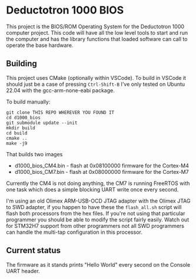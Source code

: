 # Deductotron 1000 BIOS

This project is the BIOS/ROM Operating System for the Deductotron 1000 computer project.  This code will have all the low level tools to start and run the computer and has the library functions that loaded software can call to operate the base hardware.

## Building

This project uses CMake (optionally within VSCode).  To build in VSCode it should just be a case of pressing `Ctrl-Shift-B` I've only tested on Ubuntu 22.04 with the gcc-arm-none-eabi package.

To build manually:

    git clone THIS REPO WHEREVER YOU FOUND IT
    cd d1000_bios
    git submodule update --init
    mkdir build
    cd build
    cmake ..
    make -j9

That builds two images
* d1000_bios_CM4.bin - flash at 0x08100000 firmware for the Cortex-M4
* d1000_bios_CM7.bin - flash at 0x08000000 firmware for the Cortex-M7

Currently the CM4 is not doing anything, the CM7 is running FreeRTOS with one task which does a simple blocking UART write once every second.

I'm using an old Olimex ARM-USB-OCD JTAG adapter with the Olimex JTAG to SWD adapter, if you happen to have these the `flash_all.sh` script will flash both processors from the hex files.  If you're not using that particular programmer you should be able to modify the script fairly easily.  Watch out for STM32H7 support from other programmers not all SWD programmers can handle the multi-tap configuration in this processor.

## Current status

The firmware as it stands prints "Hello World" every second on the Console UART header.